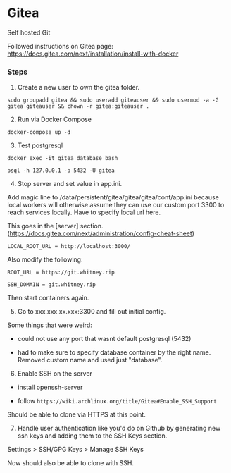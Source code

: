 # Gitea

Self hosted Git

Followed instructions on Gitea page: https://docs.gitea.com/next/installation/install-with-docker

### Steps
	
1. Create a new user to own the gitea folder.

`sudo groupadd gitea && sudo useradd giteauser && sudo usermod -a -G gitea giteauser && chown -r gitea:giteauser .`

2. Run via Docker Compose

`docker-compose up -d`

3. Test postgresql

`docker exec -it gitea_database bash`

`psql -h 127.0.0.1 -p 5432 -U gitea`

4. Stop server and set value in app.ini.

Add magic line to /data/persistent/gitea/gitea/gitea/conf/app.ini because local workers will otherwise assume they can use our custom port 3300 to reach services locally. Have to specify local url here.

This goes in the [server] section. (https://docs.gitea.com/next/administration/config-cheat-sheet)

`LOCAL_ROOT_URL = http://localhost:3000/`

Also modify the following:

`ROOT_URL = https://git.whitney.rip`

`SSH_DOMAIN = git.whitney.rip`

Then start containers again.

5. Go to xxx.xxx.xx.xxx:3300 and fill out initial config.

Some things that were weird: 

- could not use any port that wasnt default postgresql (5432)

- had to make sure to specify database container by the right name. Removed custom name and used just "database".

6. Enable SSH on the server

- install openssh-server

- follow `https://wiki.archlinux.org/title/Gitea#Enable_SSH_Support`

Should be able to clone via HTTPS at this point.

7. Handle user authentication like you'd do on Github by generating new ssh keys and adding them to the SSH Keys section.

Settings > SSH/GPG Keys > Manage SSH Keys

Now should also be able to clone with SSH.
